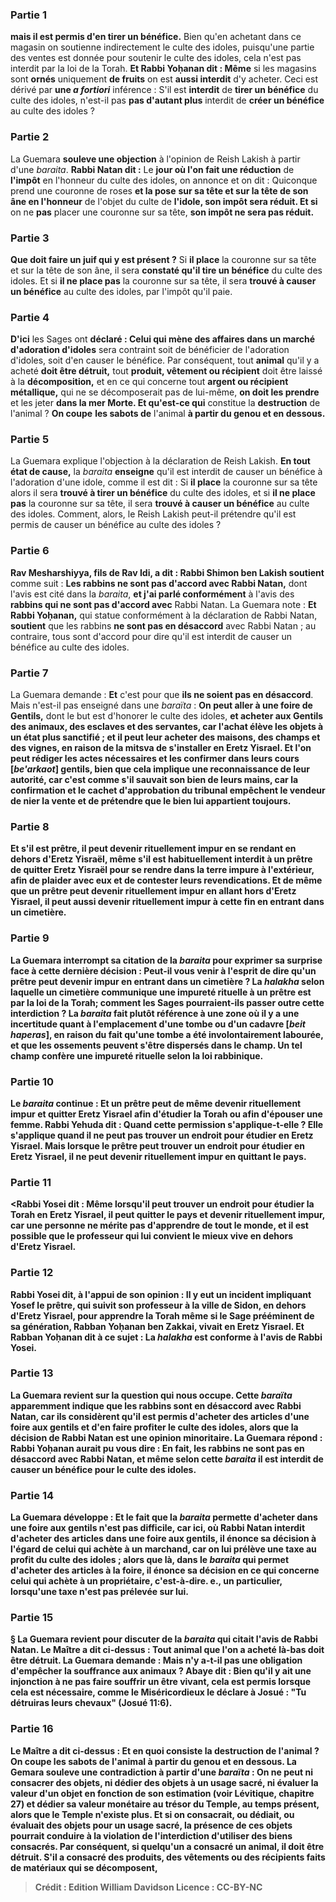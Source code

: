 
### Partie 1
<b>mais il est permis d'en tirer un bénéfice.</b> Bien qu'en achetant dans ce magasin on soutienne indirectement le culte des idoles, puisqu'une partie des ventes est donnée pour soutenir le culte des idoles, cela n'est pas interdit par la loi de la Torah. <b>Et Rabbi Yoḥanan dit : Même</b> si les magasins sont <b>ornés</b> uniquement <b>de fruits</b> on est <b>aussi interdit</b> d'y acheter. Ceci est dérivé par <b>une <i>a fortiori</i></b> inférence : S'il est <b>interdit</b> de <b>tirer un bénéfice</b> du culte des idoles, n'est-il pas <b>pas d'autant plus</b> interdit de <b>créer un bénéfice</b> au culte des idoles ?

### Partie 2
La Guemara <b>souleve une objection</b> à l'opinion de Reish Lakish à partir d'une <i>baraita</i>. <b>Rabbi Natan dit :</b> Le <b>jour où l'on fait une réduction</b> de <b>l'impôt</b> en l'honneur du</b> culte des idoles, on annonce et on dit : Quiconque prend une couronne</b> de roses <b>et la pose</b> <b>sur sa tête et sur la tête de son âne en l'honneur</b> de l'objet du culte de <b>l'idole, son impôt sera réduit. Et si</b> on ne <b>pas</b> placer une couronne sur sa tête, <b>son impôt ne sera pas réduit.</b>

### Partie 3
<b>Que doit faire un juif qui y est présent ?</b> Si <b>il place</b> la couronne sur sa tête et sur la tête de son âne, il sera <b>constaté qu'il tire un bénéfice</b> du culte des idoles. Et si <b>il ne place pas</b> la couronne sur sa tête, il sera <b>trouvé à causer un bénéfice</b> au culte des idoles, par l'impôt qu'il paie.

### Partie 4
<b>D'ici</b> les Sages ont <b>déclaré : Celui qui mène des affaires dans un marché d'adoration d'idoles</b> sera contraint soit de bénéficier de l'adoration d'idoles, soit d'en causer le bénéfice. Par conséquent, tout <b>animal</b> qu'il y a acheté <b>doit être détruit,</b> tout <b>produit, vêtement ou récipient</b> doit être laissé à la <b>décomposition,</b> et en ce qui concerne tout <b>argent ou récipient métallique,</b> qui ne se décomposerait pas de lui-même, <b>on doit les prendre</b> et les jeter <b>dans la mer Morte. Et qu'est-ce qui</b> constitue la <b>destruction</b> de l'animal ? <b>On coupe</b> <b>les sabots de</b> l'animal <b>à partir du genou et en dessous.</b>

### Partie 5
La Guemara explique l'objection à la déclaration de Reish Lakish. <b>En tout état de cause,</b> la <i>baraita</i> <b>enseigne</b> qu'il est interdit de causer un bénéfice à l'adoration d'une idole, comme il est dit : Si <b>il place</b> la couronne sur sa tête alors il sera <b>trouvé à tirer un bénéfice</b> du culte des idoles, et si <b>il ne place pas</b> la couronne sur sa tête, il sera <b>trouvé à causer un bénéfice</b> au culte des idoles. Comment, alors, le Reish Lakish peut-il prétendre qu'il est permis de causer un bénéfice au culte des idoles ?

### Partie 6
<b>Rav Mesharshiyya, fils de Rav Idi, a dit : Rabbi Shimon ben Lakish soutient</b> comme suit : <b>Les rabbins ne sont pas d'accord avec Rabbi Natan,</b> dont l'avis est cité dans la <i>baraita</i>, <b>et j'ai parlé conformément</b> à l'avis des <b>rabbins qui ne sont pas d'accord avec</b> Rabbi Natan. La Guemara note : <b>Et Rabbi Yoḥanan,</b> qui statue conformément à la déclaration de Rabbi Natan, <b>soutient</b> que les rabbins <b>ne sont pas en désaccord</b> avec Rabbi Natan ; au contraire, tous sont d'accord pour dire qu'il est interdit de causer un bénéfice au culte des idoles.

### Partie 7
La Guemara demande : <b>Et</b> c'est pour que <b>ils ne soient pas en désaccord</b>. Mais n'est-il pas enseigné</b> dans une <i>baraïta</i> : <b>On peut aller à une foire de Gentils,</b> dont le but est d'honorer le culte des idoles, <b>et acheter aux Gentils <b>des animaux, des esclaves et des servantes,</b> car l'achat élève les objets à un état plus sanctifié ; et il peut leur acheter des <b>maisons, des champs et des vignes</b>, en raison de la mitsva de s'installer en Eretz Yisrael. <b>Et l'on peut rédiger</b> les actes nécessaires <b>et les confirmer</b> dans leurs <b>cours [<i>be'arkaot</i>] gentils,</b> bien que cela implique une reconnaissance de leur autorité, <b>car c'est comme s'il sauvait</b> son bien <b>de leurs mains,</b> car la confirmation et le cachet d'approbation du tribunal empêchent le vendeur de nier la vente et de prétendre que le bien lui appartient toujours.

### Partie 8
<b>Et s'il est prêtre, il peut devenir rituellement impur en</b> se rendant <b>en dehors d'Eretz</b> Yisraël, même s'il est habituellement interdit à un prêtre de quitter Eretz Yisraël pour se rendre dans la terre impure à l'extérieur, afin <b>de plaider</b> avec eux <b>et de contester leurs</b> revendications. <b>Et de même que</b> un prêtre <b>peut devenir rituellement impur</b> en allant <b>hors d'Eretz</b> Yisrael, <b>il peut aussi devenir rituellement impur</b> à cette fin <b>en entrant</b> dans <b>un cimetière.</b>

### Partie 9
La Guemara interrompt sa citation de la <i>baraita</i> pour exprimer sa surprise face à cette dernière décision : <b>Peut-il vous venir à l'esprit</b> de dire qu'un prêtre peut devenir impur <b>en entrant</b> dans un <b>cimetière ?</b> La <i>halakha</i> selon laquelle un cimetière communique une <b>impureté rituelle</b> à un prêtre est <b>par la loi de la Torah;</b> comment les Sages pourraient-ils passer outre cette interdiction ? <b>La <i>baraita</i> fait plutôt référence à <b>une zone où il y a une incertitude quant à l'emplacement d'une tombe ou d'un cadavre [<i>beit haperas</i>],</b> en raison du fait qu'une tombe a été involontairement labourée, et que les ossements peuvent s'être dispersés dans le champ. Un tel champ confère une impureté rituelle <b>selon la loi rabbinique.</b>

### Partie 10
Le <i>baraita</i> continue : <b>Et</b> un prêtre <b>peut</b> de même <b>devenir rituellement impur</b> et quitter Eretz Yisrael afin <b>d'étudier la Torah ou</b> afin <b>d'épouser une femme. Rabbi Yehuda dit : Quand</b> cette permission s'applique-t-elle ? Elle s'applique <b>quand il ne peut pas trouver</b> un endroit <b>pour étudier</b> en Eretz Yisrael. <b>Mais lorsque</b> le prêtre <b>peut trouver</b> un endroit <b>pour étudier</b> en Eretz Yisrael, <b>il ne peut devenir rituellement impur</b> en quittant le pays.

### Partie 11
<Rabbi Yosei dit : Même lorsqu'il peut trouver</b> un endroit <b>pour étudier</b> la Torah en Eretz Yisrael, <b>il peut</b> quitter le pays et <b>devenir rituellement impur, car une personne ne mérite pas d'apprendre de tout le monde,</b> et il est possible que le professeur qui lui convient le mieux vive en dehors d'Eretz Yisrael.

### Partie 12
<b>Rabbi Yosei dit,</b> à l'appui de son opinion : Il y eut <b>un incident impliquant Yosef le prêtre, qui suivit son professeur à</b> la ville de <b>Sidon,</b> en dehors d'Eretz Yisrael, <b>pour apprendre la Torah</b> même si le Sage prééminent de sa génération, Rabban Yoḥanan ben Zakkai, vivait en Eretz Yisrael. <b>Et Rabban Yoḥanan dit</b> à ce sujet : La <b><i>halakha</i></b> est <b>conforme</b> à l'avis de <b>Rabbi Yosei.</b>

### Partie 13
La Guemara revient sur la question qui nous occupe. Cette <i>baraïta</i> <b>apparemment</b> indique que les rabbins sont en <b>désaccord</b> avec Rabbi Natan, car ils considèrent qu'il est permis d'acheter des articles d'une foire aux gentils et d'en faire profiter le culte des idoles, alors que la décision de Rabbi Natan est une opinion minoritaire. La Guemara répond : <b>Rabbi Yoḥanan</b> aurait pu <b>vous dire : En fait,</b> les rabbins <b>ne sont pas en désaccord</b> avec Rabbi Natan, et même selon cette <i>baraita</i> il est interdit de causer un bénéfice pour le culte des idoles.

### Partie 14
La Guemara développe : <b>Et</b> le fait que la <i>baraita</i> permette d'acheter dans une foire aux gentils n'est <b>pas difficile,</b> car <b>ici,</b> où Rabbi Natan interdit d'acheter des articles dans une foire aux gentils, il énonce sa décision <b>à l'égard de celui qui achète à un marchand, car on lui prélève une taxe</b> au profit du culte des idoles ; alors que <b>là,</b> dans le <i>baraita</i> qui permet d'acheter des articles à la foire, il énonce sa décision <b>en ce qui concerne celui qui achète à un propriétaire,</b> c'est-à-dire. e., un particulier, <b>lorsqu'une taxe n'est pas prélevée sur lui.</b>

### Partie 15
§ La Guemara revient pour discuter de la <i>baraita</i> qui citait l'avis de Rabbi Natan. <b>Le Maître a dit</b> ci-dessus : Tout <b>animal</b> que l'on a acheté là-bas <b>doit être détruit.</b> La Guemara demande : <b>Mais n'y a-t-il pas</b> une obligation d'empêcher la <b>souffrance aux animaux ? Abaye dit :</b> Bien qu'il y ait une injonction à ne pas faire souffrir un être vivant, cela est permis lorsque cela est nécessaire, comme <b>le Miséricordieux</b> le déclare à Josué : <b>"Tu détruiras leurs chevaux"</b> (Josué 11:6).

### Partie 16
<b>Le Maître a dit</b> ci-dessus : <b>Et en quoi consiste la destruction</b> de l'animal ? <b>On coupe les sabots de</b> l'animal <b>à partir du genou et en dessous.</b> La Gemara <b>souleve une contradiction</b> à partir d'une <i>baraïta</i> : <b>On ne peut ni consacrer</b> des objets, <b>ni dédier</b> des objets à un usage sacré, <b>ni évaluer</b> la valeur d'un objet en fonction de son estimation (voir Lévitique, chapitre 27) et dédier sa valeur monétaire au trésor du Temple, <b>au temps présent</b>, alors que le Temple n'existe plus. <b>Et si on consacrait, ou dédiait, ou évaluait</b> des objets pour un usage sacré, la présence de ces objets pourrait conduire à la violation de l'interdiction d'utiliser des biens consacrés. Par conséquent, si quelqu'un a consacré <b>un animal, il doit être détruit.</b> S'il a consacré <b>des produits, des vêtements ou des récipients</b> faits de matériaux qui se décomposent,

>Crédit : Edition William Davidson
>Licence : CC-BY-NC